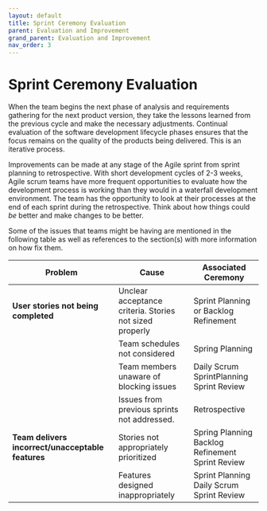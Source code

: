 ```yaml
---
layout: default
title: Sprint Ceremony Evaluation
parent: Evaluation and Improvement
grand_parent: Evaluation and Improvement
nav_order: 3
---
```


# Sprint Ceremony Evaluation

When the team begins the next phase of analysis and requirements gathering for the next product version, they take the lessons learned from the previous cycle and make the necessary adjustments. Continual evaluation of the software development lifecycle phases ensures that the focus remains on the quality of the products being delivered. This is an iterative process.

Improvements can be made at any stage of the Agile sprint from sprint planning to retrospective. With short development cycles of 2-3 weeks, 
Agile scrum teams have more frequent opportunities to evaluate how the development process is working than they would in a waterfall development 
environment. The team has the opportunity to look at their processes at the end of each sprint during the retrospective. Think about how things 
could _be_ better and make changes to be better. 

Some of the issues that teams might be having are mentioned in the following table as well as references to the section(s) with more information 
on how fix them.

| Problem                                       | Cause                                                   | Associated Ceremony                               |
|-----------------------------------------------|---------------------------------------------------------|---------------------------------------------------|
| **User stories not being completed**              | Unclear acceptance criteria. Stories not sized properly | Sprint Planning  or Backlog Refinement            |
|                                               | Team schedules not considered                           | Spring Planning                                   |
|                                               | Team members unaware of blocking issues                 | Daily Scrum <br/>SprintPlanning<br/>  Sprint Review         |
|                                               | Issues from previous sprints not addressed.             | Retrospective                                     |
| **Team delivers incorrect/unacceptable features** | Stories not appropriately prioritized                   | Spring Planning<br/>  Backlog Refinement<br/> Sprint Review |
|                                               | Features designed inappropriately                       | Sprint Planning<br/> Daily Scrum<br/> Sprint Review         |
